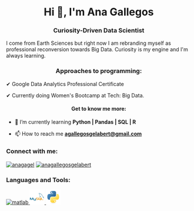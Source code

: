 <h1 align="center">Hi 👋, I'm Ana Gallegos</h1>
<h3 align="center">Curiosity-Driven Data Scientist</h3>
I come from Earth Sciences but right now I am rebranding myself as professional reconversion towards Big Data. Curiosity is my engine and I'm always learning.


<h3 align="center">Approaches to programming:</h3>


✔ Google Data Analytics Professional Certificate

✔ Currently doing Women's Bootcamp at Tech: Big Data.

<h4 align="center">Get to know me more:</h4>

- 🌱 I’m currently learning **Python | Pandas | SQL | R**

- 📫 How to reach me **agallegosgelabert@gmail.com**

<h3 align="left">Connect with me:</h3>
<p align="left">
<a href="https://twitter.com/anagagel" target="blank"><img align="center" src="https://raw.githubusercontent.com/rahuldkjain/github-profile-readme-generator/master/src/images/icons/Social/twitter.svg" alt="anagagel" height="30" width="40" /></a>
<a href="https://linkedin.com/in/anagallegosgelabert" target="blank"><img align="center" src="https://raw.githubusercontent.com/rahuldkjain/github-profile-readme-generator/master/src/images/icons/Social/linked-in-alt.svg" alt="anagallegosgelabert" height="30" width="40" /></a>
</p>

<h3 align="left">Languages and Tools:</h3>
<p align="left"> <a href="https://www.mathworks.com/" target="_blank" rel="noreferrer"> <img src="https://upload.wikimedia.org/wikipedia/commons/2/21/Matlab_Logo.png" alt="matlab" width="40" height="40"/> </a> <a href="https://www.my
.com/" target="_blank" rel="noreferrer"> <img src="https://raw.githubusercontent.com/devicons/devicon/master/icons/mysql/mysql-original-wordmark.svg" alt="mysql" width="40" height="40"/> </a> <a href="https://www.python.org" target="_blank" rel="noreferrer"> <img src="https://raw.githubusercontent.com/devicons/devicon/master/icons/python/python-original.svg" alt="python" width="40" height="40"/> </a> </p>
